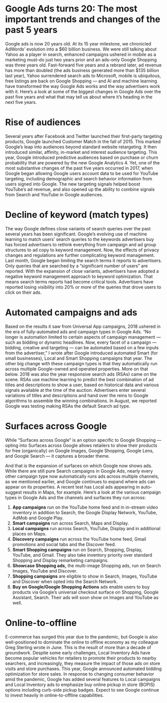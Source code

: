 # Google Ads turns 20: The most important trends and changes of the past 5 years

Google ads is now 20 years old. At its 15 year milestone, we chronicled AdWords’ evolution into a $60 billion business. We were still talking about Yahoo as a player in search, enhanced campaigns ushered in mobile as a marketing must-do just two years prior and an ads-only Google Shopping was three years old.
Fast-forward five years and a rebrand later, ad revenue has more than doubled (the ads business generated more than $135 billion last year), Yahoo surrendered search ads to Microsoft, mobile is ubiquitous, free listings are back on Google Shopping — and AI and machine learning have transformed the way Google Ads works and the way advertisers work with it.
Here’s a look at some of the biggest changes in Google Ads over the past five years and what that may tell us about where it’s heading in the next five years.

# Rise of audiences

Several years after Facebook and Twitter launched their first-party targeting products, Google launched Customer Match in the fall of 2015. This marked Google’s leap into audiences beyond standard website retargeting.
It then introduced similar, affinity, in-market and interest audience targeting. This year, Google introduced predictive audiences based on purchase or churn probability that are powered by the new Google Analytics 4.
Yet, one of the most substantive changes of the past five years occurred in 2017, when Google began allowing Google users account data to be used for YouTube targeting, including demographic and search behavior information from users signed into Google. The new targeting signals helped boost YouTube’s ad revenue, and also opened up the ability to combine signals from Search and YouTube in Google audiences.

#  Decline of keyword (match types)

The way Google defines close variants of search queries over the past several years has been significant. Google’s evolving use of machine learning to match users’ search queries to the keywords advertisers buy has forced advertisers to rethink everything from campaign and ad group structures to ad copy to keyword management.
Now, the effects of privacy changes and regulations are further complicating keyword management. Last month, Google began limiting the search terms it reports to advertisers. Only queries that are searched by a “significant number of users” are reported.
With the expansion of close variants, advertisers have adopted a negative keyword management approach to keyword optimization. That means search terms reports had become critical tools. Advertisers have reported losing visibility into 20% or more of the queries that drove users to click on their ads.

#  Automated campaigns and ads

Based on the results it saw from Universal App campaigns, 2018 ushered in the era of fully-automated ads and campaign types in Google Ads.
“No longer is automation limited to certain aspects of campaign management — such as bidding or dynamic headlines. Now, every facet of a campaign — bidding, creative and targeting — can be automated based on a few inputs from the advertiser,” I wrote after Google introduced automated Smart (for small businesses), Local and Smart Shopping campaigns that year.
The other big change with these campaign types is that they automatically run across multiple Google-owned and operated properties. More on that below.
2018 was also the year responsive search ads (RSAs) came on the scene. RSAs use machine learning to predict the best combination of ad titles and descriptions to show a user, based on historical data and various signals available at the time of the auction. Advertisers enter several variations of titles and descriptions and hand over the reins to Google algorithms to assemble the winning combinations. In August, we reported Google was testing making RSAs the default Search ad type.

# Surfaces across Google

While “Surfaces across Google” is an option specific to Google Shopping — opting into Surfaces across Google allows retailers to show their products for free (organically) on Google Images, Google Shopping, Google Lens, and Google Search — it captures a broader theme.

And that is the expansion of surfaces on which Google now shows ads. While there are still pure Search campaigns in Google Ads, nearly every other campaign type now automatically runs ads across multiple channels, as we mentioned earlier, and Google continues to expand where ads can appear on its properties. A recent test has Local ads appearing in auto-suggest results in Maps, for example.
Here’s a look at the various campaign types in Google Ads and the channels and surfaces they run across:

1. **App campaigns** run on the YouTube home feed and in in-stream video inventory in addition to Search, the Google Display Network, YouTube, AdMob and Google Play.
2. **Smart campaigns** run across Search, Maps and Display.
3. **Local campaigns** run across Search, YouTube, Display and in additional places on Maps.
4. **Discovery campaigns** run across the YouTube home feed, Gmail promotions and social tabs and the Discover feed.
5. **Smart Shopping campaigns** run on Search, Shopping, Display, YouTube, and Gmail. They also take inventory priority over standard Shopping and Display remarketing campaigns.
6. **Showcase Shopping ads,** the multi-image Shopping ads, run on Search Images, YouTube and Discover.
7. **Shopping campaigns** are eligible to show in Search, Images, YouTube and Discover when opted into the Search Network.
8. **Buy on Google/Google Shopping Actions** ads enable users to buy products via Google’s universal checkout surface on Shopping, Google Assistant, Search. Their ads will soon show on Images and YouTube as well.

# Online-to-offline

E-commerce has surged this year due to the pandemic, but Google is also well-positioned to dominate the online to offline economy as my colleague Greg Sterling wrote in June. This is the result of more than a decade of groundwork.
Despite some early challenges, Local Inventory Ads have become popular vehicles for retailers to promote their products to nearby searchers, and increasingly, they measure the impact of those ads on store visits and store purchases. This year, Google announced automated bidding optimization for store sales.
In response to changing consumer behavior amid the pandemic, Google has added several features to Local campaigns and Local Inventory ads to emphasize buy online pickup in store (BOPIS) options including curb-side pickup badges.
Expect to see Google continue to invest heavily in online-to-offline capabilities.




